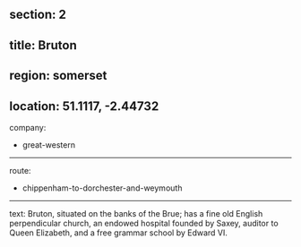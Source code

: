 section: 2
----
title: Bruton
----
region: somerset
----
location: 51.1117, -2.44732
----
company:
- great-western
----
route:
- chippenham-to-dorchester-and-weymouth
----
text: Bruton, situated on the banks of the Brue; has a fine old English perpendicular church, an endowed hospital founded by Saxey, auditor to Queen Elizabeth, and a free grammar school by Edward VI.
